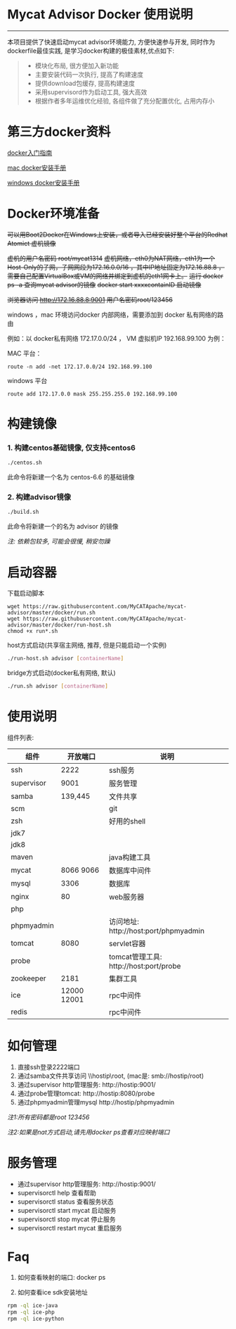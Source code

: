 # Mycat Advisor Docker 使用说明

------

本项目提供了快速启动mycat advisor环境能力, 方便快速参与开发, 同时作为dockerfile最佳实践, 是学习docker构建的极佳素材,优点如下:

> * 模块化布局, 很方便加入新功能
> * 主要安装代码一次执行, 提高了构建速度
> * 提供download包缓存, 提高构建速度
> * 采用supervisord作为启动工具, 强大高效
> * 根据作者多年运维优化经验, 各组件做了充分配置优化, 占用内存小

# 第三方docker资料


[docker入门指南][1]

[mac docker安装手册][2]

[windows docker安装手册][3]

# Docker环境准备


~~可以用Boot2Docker在Windows上安装，或者导入已经安装好整个平台的Redhat Atomict 虚机镜像~~

~~虚机的用户名密码 root/mycat1314~~
~~虚机网络，eth0为NAT网络，eth1为一个Host-Only的子网，子网网段为172.16.0.0/16 ，其中IP地址固定为172.16.88.8 ，需要自己配置VirtualBox或VM的网络并绑定到虚机的eth1网卡上。~~
~~运行 docker ps -a 查询mycat advisor的镜像~~
~~docker start xxxxcontainID 启动镜像~~

~~浏览器访问 http://172.16.88.8:9001  用户名密码root/123456~~

windows ，mac 环境访问docker 内部网络，需要添加到 docker 私有网络的路由

例如：以 docker私有网络 172.17.0.0/24  ， VM 虚拟机IP 192.168.99.100 为例：

MAC 平台：
```
route -n add -net 172.17.0.0/24 192.168.99.100
```

windows 平台
```
route add 172.17.0.0 mask 255.255.255.0 192.168.99.100
```



# 构建镜像

### 1. 构建centos基础镜像, 仅支持centos6

```bash
./centos.sh
```
此命令将新建一个名为 centos-6.6 的基础镜像

### 2. 构建advisor镜像

```bash
./build.sh
```
此命令将新建一个的名为 advisor 的镜像

*注: 依赖包较多, 可能会很慢, 稍安勿躁*

# 启动容器

下载启动脚本
```
wget https://raw.githubusercontent.com/MyCATApache/mycat-advisor/master/docker/run.sh
wget https://raw.githubusercontent.com/MyCATApache/mycat-advisor/master/docker/run-host.sh
chmod +x run*.sh
```

host方式启动(共享宿主网络, 推荐, 但是只能启动一个实例)
```bash
./run-host.sh advisor [containerName]
```

bridge方式启动(docker私有网络, 默认)
```bash
./run.sh advisor [containerName]
```

# 使用说明

组件列表:

| 组件         |  开放端口  | 说明                                   |
| ----         | -----      | ----                                   |
| ssh          | 2222       | ssh服务                                |
| supervisor   | 9001       | 服务管理                               |
| samba        | 139,445    | 文件共享                               |
| scm          |            | git                                    |
| zsh          |            | 好用的shell                            |
| jdk7         |            |                                        |
| jdk8         |            |                                        |
| maven        |            | java构建工具                           |
| mycat        | 8066 9066  | 数据库中间件                            |
| mysql        | 3306       | 数据库                                 |
| nginx        | 80         | web服务器                              |
| php          |            |                                       |
| phpmyadmin   |            | 访问地址: http://host:port/phpmyadmin  |
| tomcat       | 8080       | servlet容器                           |
| probe        |            | tomcat管理工具: http://host:port/probe |
| zookeeper    | 2181       | 集群工具                               |
| ice          | 12000 12001| rpc中间件                              |
| redis        | | rpc中间件                              |

# 如何管理

1. 直接ssh登录2222端口 
2. 通过samba文件共享访问 \\\\hostip\root, (mac是: smb://hostip/root)
3. 通过supervisor http管理服务: http://hostip:9001/
4. 通过probe管理tomcat: http://hostip:8080/probe
5. 通过phpmyadmin管理mysql http://hostip/phpmyadmin

*注1:所有密码都是root 123456*

*注2:如果是nat方式启动,请先用docker ps查看对应映射端口*

# 服务管理

 - 通过supervisor http管理服务: http://hostip:9001/
 - supervisorctl help
  查看帮助
 - supervisorctl status
  查看服务状态
 - supervisorctl start mycat
  启动服务
 - supervisorctl stop mycat
  停止服务
 - supervisorctl restart mycat
  重启服务

# Faq

1. 如何查看映射的端口:
docker ps

2. 如何查看ice sdk安装地址
```bash
rpm -ql ice-java
rpm -ql ice-php
rpm -ql ice-python
```

[1]: http://www.widuu.com/chinese_docker/
[2]: http://www.widuu.com/chinese_docker/installation/macos.html
[3]: http://www.widuu.com/chinese_docker/installation/windows.html